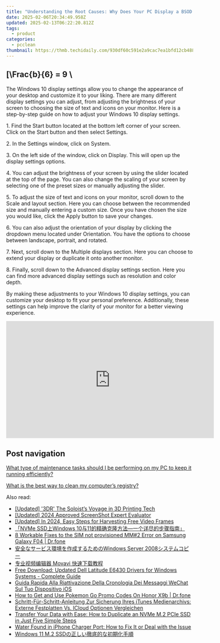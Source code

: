 ```yaml
---
title: "Understanding the Root Causes: Why Does Your PC Display a BSOD From Memory Errors? - Insights by YL Computing"
date: 2025-02-06T20:34:49.958Z
updated: 2025-02-13T06:22:20.812Z
tags:
  - product
categories:
  - pcclean
thumbnail: https://thmb.techidaily.com/930df60c591e2a9cac7ea1bfd12cb488be55e4b8a96b142f6b85654b12ef9f8e.jpg
---
```


## \[\Frac{b}{6} = 9 \

The Windows 10 display settings allow you to change the appearance of your desktop and customize it to your liking. There are many different display settings you can adjust, from adjusting the brightness of your screen to choosing the size of text and icons on your monitor. Here is a step-by-step guide on how to adjust your Windows 10 display settings. 

1\. Find the Start button located at the bottom left corner of your screen. Click on the Start button and then select Settings.

2\. In the Settings window, click on System.

3\. On the left side of the window, click on Display. This will open up the display settings options. 

4\. You can adjust the brightness of your screen by using the slider located at the top of the page. You can also change the scaling of your screen by selecting one of the preset sizes or manually adjusting the slider.

5\. To adjust the size of text and icons on your monitor, scroll down to the Scale and layout section. Here you can choose between the recommended size and manually entering a custom size. Once you have chosen the size you would like, click the Apply button to save your changes.

6\. You can also adjust the orientation of your display by clicking the dropdown menu located under Orientation. You have the options to choose between landscape, portrait, and rotated.

7\. Next, scroll down to the Multiple displays section. Here you can choose to extend your display or duplicate it onto another monitor.

8\. Finally, scroll down to the Advanced display settings section. Here you can find more advanced display settings such as resolution and color depth. 

By making these adjustments to your Windows 10 display settings, you can customize your desktop to fit your personal preference. Additionally, these settings can help improve the clarity of your monitor for a better viewing experience.

<!-- affiliate ads begin -->
<iframe width="560" height="315" src="https://www.youtube.com/embed/O7ChChlyX2o?si=7pMKdN1NZig1kYek" title="YouTube video player" frameborder="0" allow="accelerometer; autoplay; clipboard-write; encrypted-media; gyroscope; picture-in-picture; web-share" referrerpolicy="strict-origin-when-cross-origin" allowfullscreen></iframe>
<!-- affiliate ads end -->

## Post navigation

[What type of maintenance tasks should I be performing on my PC to keep it running efficiently?](https://tools.techidaily.com/pcclean/products/)

[What is the best way to clean my computer’s registry?](https://tools.techidaily.com/pcclean/products/)

<ins class="adsbygoogle"
     style="display:block"
     data-ad-format="autorelaxed"
     data-ad-client="ca-pub-7571918770474297"
     data-ad-slot="1223367746"></ins>

<ins class="adsbygoogle"
     style="display:block"
     data-ad-client="ca-pub-7571918770474297"
     data-ad-slot="8358498916"
     data-ad-format="auto"
     data-full-width-responsive="true"></ins>

<span class="atpl-alsoreadstyle">Also read:</span>
<div><ul>
<li><a href="https://extra-information.techidaily.com/updated-3dr-the-soloists-voyage-in-3d-printing-tech/"><u>[Updated] '3DR' The Soloist’s Voyage in 3D Printing Tech</u></a></li>
<li><a href="https://screen-sharing-recording.techidaily.com/updated-2024-approved-screenshot-expert-evaluator/"><u>[Updated] 2024 Approved ScreenShot Expert Evaluator</u></a></li>
<li><a href="https://fox-access.techidaily.com/updated-in-2024-easy-steps-for-harvesting-free-video-frames/"><u>[Updated] In 2024, Easy Steps for Harvesting Free Video Frames</u></a></li>
<li><a href="https://discover-bits.techidaily.com/1728497027493-nvme-ssdwindows-1011/"><u>「NVMe SSD上Windows 10与11的精确克隆方法—一个详尽的步骤指南」</u></a></li>
<li><a href="https://howto.techidaily.com/8-workable-fixes-to-the-sim-not-provisioned-mm2-error-on-samsung-galaxy-f04-drfone-by-drfone-fix-android-problems-fix-android-problems/"><u>8 Workable Fixes to the SIM not provisioned MM#2 Error on Samsung Galaxy F04 | Dr.fone</u></a></li>
<li><a href="https://discover-bits.techidaily.com/1728480738713-windows-server-2008/"><u>安全なサービス環境を作成するためのWindows Server 2008システムコピー</u></a></li>
<li><a href="https://win-blog.techidaily.com/1726221968341-movavi/"><u>专业视频编辑器 Movavi 快速下载教程</u></a></li>
<li><a href="https://win-dash.techidaily.com/free-download-updated-dell-latitude-e6430-drivers-for-windows-systems-complete-guide/"><u>Free Download: Updated Dell Latitude E6430 Drivers for Windows Systems - Complete Guide</u></a></li>
<li><a href="https://discover-bits.techidaily.com/guida-rapida-alla-riattivazione-della-cronologia-dei-messaggi-wechat-sul-tuo-dispositivo-ios/"><u>Guida Rapida Alla Riattivazione Della Cronologia Dei Messaggi WeChat Sul Tuo Dispositivo iOS</u></a></li>
<li><a href="https://pokemon-go-android.techidaily.com/how-to-get-and-use-pokemon-go-promo-codes-on-honor-x9b-drfone-by-drfone-virtual-android/"><u>How to Get and Use Pokemon Go Promo Codes On Honor X9b | Dr.fone</u></a></li>
<li><a href="https://discover-bits.techidaily.com/schritt-fur-schritt-anleitung-zur-sicherung-ihres-itunes-medienarchivs-externe-festplatten-vs-icloud-optionen-vergleichen/"><u>Schritt-Für-Schritt-Anleitung Zur Sicherung Ihres iTunes Medienarchivs: Externe Festplatten Vs. ICloud Optionen Vergleichen</u></a></li>
<li><a href="https://discover-bits.techidaily.com/transfer-your-data-with-ease-how-to-duplicate-an-nvme-m2-pcie-ssd-in-just-five-simple-steps/"><u>Transfer Your Data with Ease: How to Duplicate an NVMe M.2 PCIe SSD in Just Five Simple Steps</u></a></li>
<li><a href="https://tech-savvy.techidaily.com/water-found-in-iphone-charger-port-how-to-fix-it-or-deal-with-the-issue/"><u>Water Found in iPhone Charger Port: How to Fix It or Deal with the Issue</u></a></li>
<li><a href="https://discover-bits.techidaily.com/1728492577824-windows-11-m2-ssd/"><u>Windows 11 M.2 SSDの正しい徹底的な初期化手順</u></a></li>
</ul></div>

